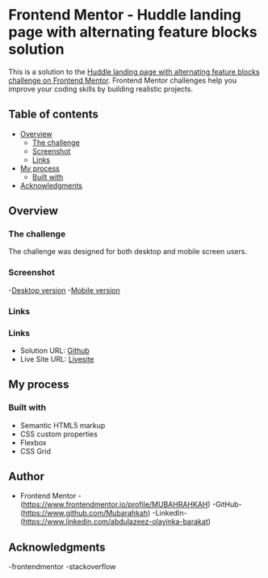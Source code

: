 # Frontend Mentor - Huddle landing page with alternating feature blocks solution

This is a solution to the [Huddle landing page with alternating feature blocks challenge on Frontend Mentor](https://www.frontendmentor.io/challenges/huddle-landing-page-with-alternating-feature-blocks-5ca5f5981e82137ec91a5100). Frontend Mentor challenges help you improve your coding skills by building realistic projects.

## Table of contents

- [Overview](#overview)
  - [The challenge](#the-challenge)
  - [Screenshot](#screenshot)
  - [Links](#links)
- [My process](#my-process)
  - [Built with](#built-with)
- [Acknowledgments](#acknowledgments)


## Overview

### The challenge

The challenge was designed for both desktop and mobile screen users.

### Screenshot

-[Desktop version](screenshot/huddle-desktop.png)
-[Mobile version](screenshot/huddle-mobile.png)

### Links
### Links
- Solution URL: [Github](https://github.com/MUBARAHKAH/huddle-landing-page.git)
- Live Site URL: [Livesite](https://mubarahkah.github.io/testimonials-grid-section/)

## My process

### Built with

- Semantic HTML5 markup
- CSS custom properties
- Flexbox
- CSS Grid

## Author

- Frontend Mentor -(https://www.frontendmentor.io/profile/MUBAHRAHKAH)
-GitHub-(https://www.github.com/Mubarahkah)
-LinkedIn-(https://www.linkedin.com/abdulazeez-olayinka-barakat)


## Acknowledgments

-frontendmentor
-stackoverflow
